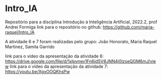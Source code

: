 # Intro_IA
Repositório para a disciplina Introdução à Inteligência Artificial, 2022.2, prof Andrei Formiga
link para o repositório no github: https://github.com/maria-raquel/Intro_IA

A atividade 6 e 7 foram realizadas pelo grupo:
João Honorato, Maria Raquel Martinez, Samila Garrido

link para o vídeo da apresentação da atividade 6: https://drive.google.com/file/d/1xlpvnev1Fn6idSV8JNN4j0IzseQGM6mJ/view
link para o vídeo da apresentação da atividade 7: https://youtu.be/XgxOOQKhsPw
